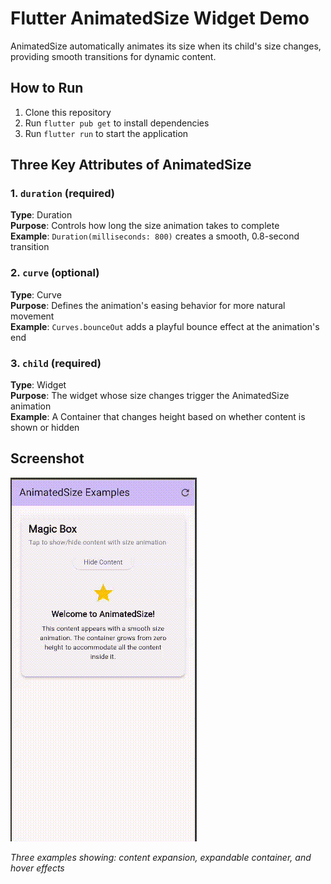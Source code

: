 # Flutter AnimatedSize Widget Demo

AnimatedSize automatically animates its size when its child's size changes, providing smooth transitions for dynamic content.

## How to Run

1. Clone this repository
2. Run `flutter pub get` to install dependencies
3. Run `flutter run` to start the application

## Three Key Attributes of AnimatedSize

### 1. `duration` (required)
**Type**: Duration  
**Purpose**: Controls how long the size animation takes to complete  
**Example**: `Duration(milliseconds: 800)` creates a smooth, 0.8-second transition

### 2. `curve` (optional)
**Type**: Curve  
**Purpose**: Defines the animation's easing behavior for more natural movement  
**Example**: `Curves.bounceOut` adds a playful bounce effect at the animation's end

### 3. `child` (required)
**Type**: Widget  
**Purpose**: The widget whose size changes trigger the AnimatedSize animation  
**Example**: A Container that changes height based on whether content is shown or hidden

## Screenshot

![AnimatedSize Demo Screenshot](demo.gif)

*Three examples showing: content expansion, expandable container, and hover effects*
